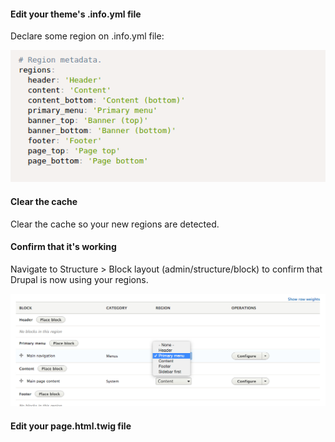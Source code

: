 #### Edit your theme's .info.yml file

Declare some region on .info.yml file:

![](/assets/regions_declared.png)

#### Clear the cache

Clear the cache so your new regions are detected.

#### Confirm that it's working

Navigate to Structure &gt; Block layout \(admin/structure/block\) to confirm that Drupal is now using your regions.

![](/assets/block-layout-regions-shown.jpg)

#### Edit your page.html.twig file



